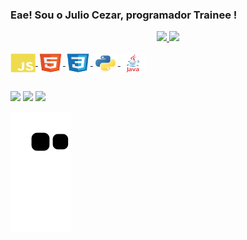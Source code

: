 ### Eae! Sou o Julio Cezar, programador Trainee !

<div align="center">
  <a href="https://github.com/muddyorc">
  <img height="160em" src="https://github-readme-stats.vercel.app/api?username=MuddyOrc&show_icons=true&theme=dark&include_all_commits=true&count_private=true">
  <img height="160em" src="https://github-readme-stats.vercel.app/api/top-langs/?username=MuddyOrc&layout=compact&langs_count=7&theme=dark">
</div>
<div style="display: inline_block"><br>
  <img align="center" alt="Julio-Js" height="30" width="40" src="https://raw.githubusercontent.com/devicons/devicon/master/icons/javascript/javascript-plain.svg">
  <img align="center" alt="Julio-HTML" height="30" width="40" src="https://raw.githubusercontent.com/devicons/devicon/master/icons/html5/html5-original.svg">
  <img align="center" alt="Julio-CSS" height="30" width="40" src="https://raw.githubusercontent.com/devicons/devicon/master/icons/css3/css3-original.svg">
  <img align="center" alt="Julio-Python" height="30" width="40" src="https://raw.githubusercontent.com/devicons/devicon/master/icons/python/python-original.svg">
  <img align="center" alt="Julio-Java" height="30" width="40" src="https://github.com/devicons/devicon/blob/master/icons/java/java-original-wordmark.svg">
           
</div>

##

<div> 
  <a href="https://instagram.com/julio_c.r.c" target="_blank"><img src="https://img.shields.io/badge/-Instagram-%23E4405F?style=for-the-badge&logo=instagram&logoColor=white" target="_blank"></a>
  <a href="mailto:juliocrc109@gmail.com"><img src="https://img.shields.io/badge/-Gmail-%23333?style=for-the-badge&logo=gmail&logoColor=white" target="_blank"></a>
  <a href="https://www.linkedin.com/in/julio-cezar-b875b1257/"><img src="https://img.shields.io/badge/-LinkedIn-%230077B5?style=for-the-badge&logo=linkedin&logoColor=white" target="_blank"></a> 
  
  ![Snake animation](https://github.com/muddyorc/muddyorc/blob/output/github-contribution-grid-snake.svg)
</div>
